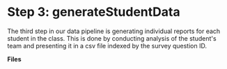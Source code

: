 # Step 3: generateStudentData

The third step in our data pipeline is generating individual reports for each student in the class. This is done by conducting analysis of the student's team and presenting it in a csv file indexed by the survey question ID.

**Files** 

